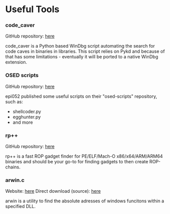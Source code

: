 # Useful Tools

### code_caver

GitHub repository: [here](https://github.com/nop-tech/code_caver)

code_caver is a Python based WinDbg script automating the search for code caves in binaries in libraries. 
This script relies on Pykd and because of that has some limitations - eventually it will be ported to a native WinDbg extension.

### OSED scripts

GitHub repository: [here](https://github.com/epi052/osed-scripts)

epi052 published some useful scripts on their "osed-scripts" repository, such as:
- shellcoder.py
- egghunter.py
- and more

### rp++

GitHub repository: [here](https://github.com/0vercl0k/rp)

rp++ is a fast ROP gadget finder for PE/ELF/Mach-O x86/x64/ARM/ARM64 binaries and should be your go-to for finding gadgets to then create ROP-chains.


### arwin.c

Website: [here](https://vividmachines.com/shellcode/shellcode.html)
Direct download (source): [here](https://vividmachines.com/shellcode/arwin.c)

arwin is a utility to find the absolute adresses of windows funcitons within a specified DLL.


